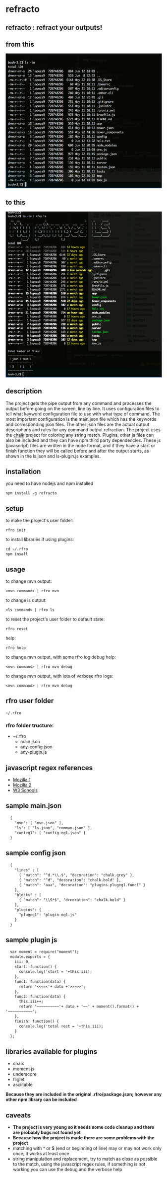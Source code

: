 refracto
========

## refracto : refract your outputs!

## from this

![](imgs/original-ls.png)

## to this

![](imgs/refracted-ls.png)

## description

The project gets the pipe output from any command and processes the output before going on the screen, line by line. It uses configuration files to tell what keyword configuration file to use with what type of command. The most important configuration is the main.json file which has the keywords and corresponding json files. The other json files are the actual output descriptions and rules for any command output refraction. The project uses the [chalk](https://www.npmjs.com/package/chalk) project for coloring any string match. Plugins, other js files can also be included and they can have npm third party dependencies. These js (javascript) files are written in the node format, and if they have a start or finish function they will be called before and after the output starts, as shown in the ls.json and ls-plugin.js examples.

## installation

you need to have nodejs and npm installed

```
npm install -g refracto
```

## setup

to make the project's user folder:
```
rfro init
```

to install libraries if using plugins:
```
cd ~/.rfro
npm insall
```

## usage

to change mvn output:
```
<mvn command> | rfro mvn
```

to change ls output:
```
<ls command> | rfro ls
```

to reset the project's user folder to default state:
```
rfro reset
```

help:
```
rfro help
```

to change mvn output, with some rfro log debug help:
```
<mvn command> | rfro mvn debug
```

to change mvn output, with lots of verbose rfro logs:
```
<mvn command> | rfro mvn debug
```

## rfro user folder
```
~/.rfro
```

### rfro folder tructure:

- ~/.rfro
  - main.json
  - any-config.json
  - any-plugin.js

## javascript regex references

- [Mozilla 1](https://developer.mozilla.org/en-US/docs/Web/JavaScript/Reference/Global_Objects/RegExp)
- [Mozilla 2](https://developer.mozilla.org/en-US/docs/Web/JavaScript/Guide/Regular_Expressions)
- [W3 Schools](http://www.w3schools.com/jsref/jsref_obj_regexp.asp)

## sample main.json
```
  {
    "mvn": [ "mvn.json" ],
    "ls": [ "ls.json", "common.json" ],
    "confeg1": [ "config-eg1.json" ]
  }
```

## sample config json
```
  {
    "lines" : [
      { "match": "^d.*\\.$", "decoration": "chalk.grey" },
      { "match": "^d", "decoration": "chalk.bold" },
      { "match": "aaa", "decoration": "plugins.plugeg1.func1" }
    ],
    "blocks" : [
      { "match": "\\S*$", "decoration": "chalk.bold" }
    ],
    "plugins": {
      "plugeg1": "plugin-eg1.js"
    }
  }
```

## sample plugin js
```
  var moment = require("moment");
  module.exports = {
    iii: 0,
    start: function() {
      console.log('start = '+this.iii);
    },
    func1: function(data) {
      return '<<<<<'+ data +'>>>>>';
    },
    func2: function(data) {
      this.iii++;
      return '~~~~~~~~~~'+ data + '~~' + moment().format() + '~~~~~~~~~~~';
    },
    finish: function() {
      console.log('total rest = '+this.iii);
    }
  };
```

## libraries available for plugins

- chalk
- moment js
- underscore
- fliglet
- asciitable

**Because they are included in the original .rfro/package.json; however any other npm library can be included**

## caveats

- **The project is very young so it needs some code cleanup and there are probably bugs not found yet**
- **Because how the project is made there are some problems with the project**
- matching with ^ or $ (end or beginning of line) may or may not work only once, it works at least once
- string manipulation and replacement, try to match as close as possible to the match, using the javascript regex rules, if something is not working you can use the debug and the verbose help
